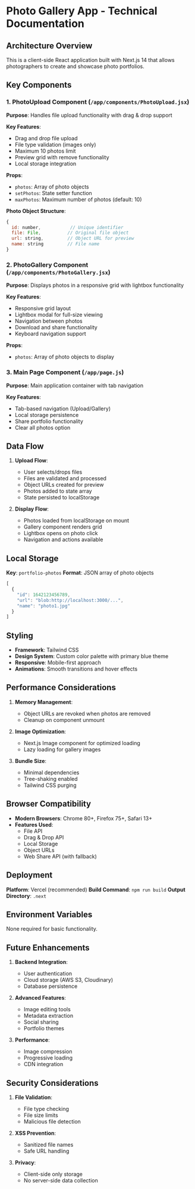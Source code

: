 # Photo Gallery App - Technical Documentation

## Architecture Overview

This is a client-side React application built with Next.js 14 that allows photographers to create and showcase photo portfolios.

## Key Components

### 1. PhotoUpload Component (`/app/components/PhotoUpload.jsx`)

**Purpose**: Handles file upload functionality with drag & drop support

**Key Features**:
- Drag and drop file upload
- File type validation (images only)
- Maximum 10 photos limit
- Preview grid with remove functionality
- Local storage integration

**Props**:
- `photos`: Array of photo objects
- `setPhotos`: State setter function
- `maxPhotos`: Maximum number of photos (default: 10)

**Photo Object Structure**:
```javascript
{
  id: number,           // Unique identifier
  file: File,          // Original file object
  url: string,         // Object URL for preview
  name: string         // File name
}
```

### 2. PhotoGallery Component (`/app/components/PhotoGallery.jsx`)

**Purpose**: Displays photos in a responsive grid with lightbox functionality

**Key Features**:
- Responsive grid layout
- Lightbox modal for full-size viewing
- Navigation between photos
- Download and share functionality
- Keyboard navigation support

**Props**:
- `photos`: Array of photo objects to display

### 3. Main Page Component (`/app/page.js`)

**Purpose**: Main application container with tab navigation

**Key Features**:
- Tab-based navigation (Upload/Gallery)
- Local storage persistence
- Share portfolio functionality
- Clear all photos option

## Data Flow

1. **Upload Flow**:
   - User selects/drops files
   - Files are validated and processed
   - Object URLs created for preview
   - Photos added to state array
   - State persisted to localStorage

2. **Display Flow**:
   - Photos loaded from localStorage on mount
   - Gallery component renders grid
   - Lightbox opens on photo click
   - Navigation and actions available

## Local Storage

**Key**: `portfolio-photos`
**Format**: JSON array of photo objects

```javascript
[
  {
    "id": 1642123456789,
    "url": "blob:http://localhost:3000/...",
    "name": "photo1.jpg"
  }
]
```

## Styling

- **Framework**: Tailwind CSS
- **Design System**: Custom color palette with primary blue theme
- **Responsive**: Mobile-first approach
- **Animations**: Smooth transitions and hover effects

## Performance Considerations

1. **Memory Management**:
   - Object URLs are revoked when photos are removed
   - Cleanup on component unmount

2. **Image Optimization**:
   - Next.js Image component for optimized loading
   - Lazy loading for gallery images

3. **Bundle Size**:
   - Minimal dependencies
   - Tree-shaking enabled
   - Tailwind CSS purging

## Browser Compatibility

- **Modern Browsers**: Chrome 80+, Firefox 75+, Safari 13+
- **Features Used**:
  - File API
  - Drag & Drop API
  - Local Storage
  - Object URLs
  - Web Share API (with fallback)

## Deployment

**Platform**: Vercel (recommended)
**Build Command**: `npm run build`
**Output Directory**: `.next`

## Environment Variables

None required for basic functionality.

## Future Enhancements

1. **Backend Integration**:
   - User authentication
   - Cloud storage (AWS S3, Cloudinary)
   - Database persistence

2. **Advanced Features**:
   - Image editing tools
   - Metadata extraction
   - Social sharing
   - Portfolio themes

3. **Performance**:
   - Image compression
   - Progressive loading
   - CDN integration

## Security Considerations

1. **File Validation**:
   - File type checking
   - File size limits
   - Malicious file detection

2. **XSS Prevention**:
   - Sanitized file names
   - Safe URL handling

3. **Privacy**:
   - Client-side only storage
   - No server-side data collection
